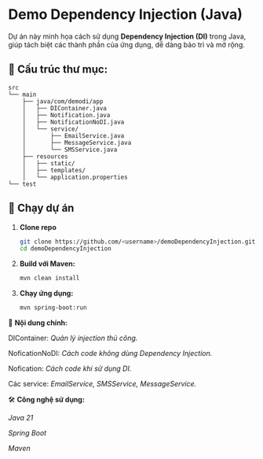 # Demo Dependency Injection (Java)

Dự án này minh họa cách sử dụng **Dependency Injection (DI)** trong Java, giúp tách biệt các thành phần của ứng dụng, dễ dàng bảo trì và mở rộng.

## 📂 Cấu trúc thư mục:
```plaintext
src
└── main
    ├── java/com/demodi/app
    │   ├── DIContainer.java
    │   ├── Notification.java
    │   ├── NotificationNoDI.java
    │   └── service/
    │       ├── EmailService.java
    │       ├── MessageService.java
    │       └── SMSService.java
    ├── resources
    │   ├── static/
    │   ├── templates/
    │   └── application.properties
└── test
```
## 🚀 Chạy dự án
1. **Clone repo**
   ```bash
   git clone https://github.com/<username>/demoDependencyInjection.git
   cd demoDependencyInjection
2. **Build với Maven:**
   ```bash
   mvn clean install
3. **Chạy ứng dụng:**
   ```bash
   mvn spring-boot:run

📌 **Nội dung chính:**

DIContainer: _Quản lý injection thủ công._

NoficationNoDI: _Cách code không dùng Dependency Injection._

Nofication: _Cách code khi sử dụng DI._

Các service: _EmailService, SMSService, MessageService._

🛠 **Công nghệ sử dụng:**

_Java 21_

_Spring Boot_

_Maven_
